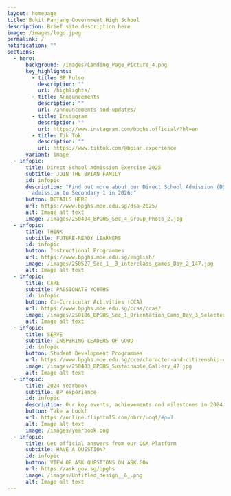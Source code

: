 ```yaml
---
layout: homepage
title: Bukit Panjang Government High School
description: Brief site description here
image: /images/logo.jpeg
permalink: /
notification: ""
sections:
  - hero:
      background: /images/Landing_Page_Picture_4.png
      key_highlights:
        - title: BP Pulse
          description: ""
          url: /highlights/
        - title: Announcements
          description: ""
          url: /announcements-and-updates/
        - title: Instagram
          description: ""
          url: https://www.instagram.com/bpghs.official/?hl=en
        - title: Tik Tok
          description: ""
          url: https://www.tiktok.com/@bpian.experience
      variant: image
  - infopic:
      title: Direct School Admission Exercise 2025
      subtitle: JOIN THE BPIAN FAMILY
      id: infopic
      description: "Find out more about our Direct School Admission (DSA) Exercise for
        admission to Secondary 1 in 2026:"
      button: DETAILS HERE
      url: https://www.bpghs.moe.edu.sg/dsa-2025/
      alt: Image alt text
      image: /images/250404_BPGHS_Sec_4_Group_Photo_2.jpg
  - infopic:
      title: THINK
      subtitle: FUTURE-READY LEARNERS
      id: infopic
      button: Instructional Programmes
      url: https://www.bpghs.moe.edu.sg/english/
      image: /images/250527_Sec_1__3_interclass_games_Day_2_147.jpg
      alt: Image alt text
  - infopic:
      title: CARE
      subtitle: PASSIONATE YOUTHS
      id: infopic
      button: Co-Curricular Activities (CCA)
      url: https://www.bpghs.moe.edu.sg/ccas/ccas/
      image: /images/250106_BPGHS_Sec_1_Orientation_Camp_Day_3_Selected_10.jpg
      alt: Image alt text
  - infopic:
      title: SERVE
      subtitle: INSPIRING LEADERS OF GOOD
      id: infopic
      button: Student Development Programmes
      url: https://www.bpghs.moe.edu.sg/cce/character-and-citizenship-education/
      image: /images/250403_BPGHS_Sustainable_Gallery_47.jpg
      alt: Image alt text
  - infopic:
      title: 2024 Yearbook
      subtitle: BP experience
      id: infopic
      description: Our key events, achievements and milestones in 2024
      button: Take a Look!
      url: https://online.fliphtml5.com/obrr/uoqt/#p=1
      alt: Image alt text
      image: /images/yearbook.png
  - infopic:
      title: Get official answers from our Q&A Platform
      subtitle: HAVE A QUESTION?
      id: infopic
      button: VIEW OR ASK QUESTIONS ON ASK.GOV
      url: https://ask.gov.sg/bpghs
      image: /images/Untitled_design__6_.png
      alt: Image alt text
---
```

